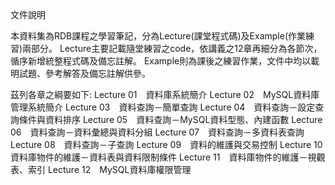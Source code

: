 文件說明

本資料集為RDB課程之學習筆記，分為Lecture(課堂程式碼)及Example(作業練習)兩部分。
Lecture主要記載隨堂練習之code，依講義之12章再細分為各節次，循序新增統整程式碼及備忘註解。
Example則為課後之練習作業，文件中均以載明試題、參考解答及備忘註解供參。

茲列各章之綱要如下:
Lecture 01　資料庫系統簡介
Lecture 02　MySQL資料庫管理系統簡介
Lecture 03　資料查詢－簡單查詢
Lecture 04　資料查詢－設定查詢條件與資料排序
Lecture 05　資料查詢－MySQL資料型態、內建函數
Lecture 06　資料查詢－資料彙總與資料分組
Lecture 07　資料查詢－多資料表查詢
Lecture 08　資料查詢－子查詢
Lecture 09　資料的維護與交易控制
Lecture 10　資料庫物件的維護－資料表與資料限制條件
Lecture 11　資料庫物件的維護－視觀表、索引
Lecture 12　MySQL資料庫權限管理   
